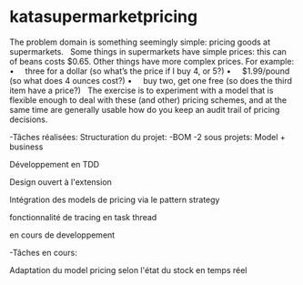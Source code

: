 # katasupermarketpricing
The problem domain is something seemingly simple: pricing goods at supermarkets.
 
Some things in supermarkets have simple prices: this can of beans costs $0.65. Other things have more complex prices. For example:
•     three for a dollar (so what’s the price if I buy 4, or 5?)
•     $1.99/pound (so what does 4 ounces cost?)
•     buy two, get one free (so does the third item have a price?)
 
The exercise is to experiment with a model that is flexible enough to deal with these (and other) pricing schemes, and at the same time are generally usable how do you keep an audit trail of pricing decisions.

-Tâches réalisées:
Structuration du projet:
        -BOM
        -2 sous projets: Model + business

Développement en TDD

Design ouvert à l'extension

Intégration des models de pricing via le pattern strategy

fonctionnalité de tracing en task thread

en cours de developpement

-Tâches en cours:

Adaptation du model pricing selon l'état du stock en temps réel
